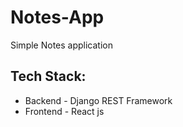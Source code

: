 # Notes-App
Simple Notes application

## Tech Stack:
* Backend - Django REST Framework
* Frontend - React js